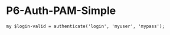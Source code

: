 P6-Auth-PAM-Simple
==================

    my $login-valid = authenticate('login', 'myuser', 'mypass');
